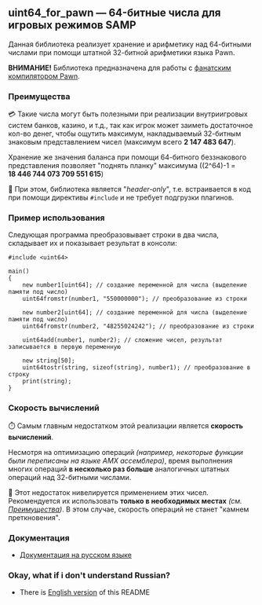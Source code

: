 ## uint64_for_pawn — 64-битные числа для игровых режимов SAMP
Данная библиотека реализует хранение и арифметику над 64-битными числами при помощи штатной 32-битной арифметики языка Pawn.

**ВНИМАНИЕ!** Библиотека предназначена для работы с [фанатским компилятором Pawn](https://github.com/pawn-lang/compiler).

### Преимущества
💳 Такие числа могут быть полезными при реализации внутриигровых систем банков, казино, и т.д., так как игрок может заиметь
достаточное кол-во денег, чтобы ощутить максимум, накладываемый 32-битным знаковым представлением чисел
(максимум всего **2 147 483 647**).

Хранение же значения баланса при помощи 64-битного беззнакового представления
позволяет "поднять планку" максимума ((2^64)-1 = **18 446 744 073 709 551 615**)

🧰 При этом, библиотека является "*header-only*", т.е. встраивается в код при помощи директивы <code>#include</code>
и не требует подгрузки плагинов.

### Пример использования
Следующая программа преобразовывает строки в два числа, складывает их и показывает результат в консоли:
```pawn
#include <uint64>

main()
{
    new number1[uint64]; // создание переменной для числа (выделение памяти под число)
    uint64fromstr(number1, "550000000"); // преобразование из строки
    
    new number2[uint64]; // создание переменной для числа (выделение памяти под число)
    uint64fromstr(number2, "48255024242"); // преобразование из строки
    
    uint64add(number1, number2); // сложение чисел, результат записывается в первую переменную
    
    new string[50];
    uint64tostr(string, sizeof(string), number1); // преобразование в строку
    print(string);
}
```

### Скорость вычислений
⏱️ Самым главным недостатком этой реализации является **скорость вычислений**.

Несмотря на оптимизацию операций *(например, некоторые функции были переписаны на языке AMX ассемблера)*,
время выполнения многих операций **в несколько раз больше** аналогичных штатных операций над 32-битными числами.

🚨 Этот недостаток нивелируется применением этих чисел. Рекомендуется их использовать **только в необходимых местах** *(см. [Преимущества](#Преимущества))*.
В этом случае, скорость операций не станет "камнем преткновения".

### Документация
* [Документация на русском языке](docs-ru/Main.md)

### Okay, what if i don't understand Russian?
* There is [English version](README-en-US.md) of this README
